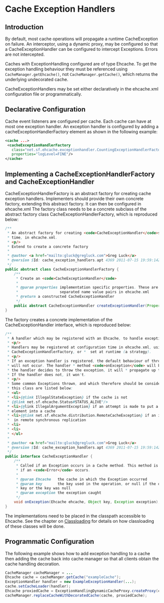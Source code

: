 ---
---
# Cache Exception Handlers




## Introduction
By default, most cache operations will propagate a runtime CacheException on failure. An interceptor,
using a dynamic proxy, may be configured so that a CacheExceptionHandler can be configured to
intercept Exceptions. Errors are not intercepted.

Caches with ExceptionHandling configured are of type Ehcache. To get the exception handling behaviour they must
be referenced using `CacheManager.getEhcache()`, not `CacheManager.getCache()`, which returns the underlying undecorated cache.

CacheExceptionHandlers may be set either declaratively in the ehcache.xml configuration file or programmatically.


## Declarative Configuration

Cache event listeners are configured per cache. Each cache can have
at most one exception handler.
An exception handler is configured by adding a cacheExceptionHandlerFactory element as shown in the following example:

~~~ xml
<cache ...>
 <cacheExceptionHandlerFactory
   class="net.sf.ehcache.exceptionhandler.CountingExceptionHandlerFactory"
   properties="logLevel=FINE"/>
</cache>
~~~


## Implementing a CacheExceptionHandlerFactory and CacheExceptionHandler

CacheExceptionHandlerFactory is an abstract factory for creating
cache exception handlers. Implementers should provide their own concrete
factory, extending this abstract factory. It can then be configured in
ehcache.xml
The factory class needs to be a concrete subclass of the abstract
factory class CacheExceptionHandlerFactory, which is reproduced below:

~~~ java
/**
 * An abstract factory for creating <code>CacheExceptionHandler</code>s at configuration
 * time, in ehcache.xml.
 * <p/>
 * Extend to create a concrete factory
 *
 * @author <a href="mailto:gluck@gregluck.com">Greg Luck</a>
 * @version $Id: cache_exception_handlers.apt 4369 2011-07-15 19:59:14Z ilevy $
 */
public abstract class CacheExceptionHandlerFactory {
    /**
     * Create an <code>CacheExceptionHandler</code>
     *
     * @param properties implementation specific properties. These are configured as comma
     *                   separated name value pairs in ehcache.xml
     * @return a constructed CacheExceptionHandler
     */
    public abstract CacheExceptionHandler createExceptionHandler(Properties properties);
}
~~~

The factory creates a concrete implementation of the CacheExceptionHandler
interface, which is reproduced below:

~~~ java
/**
 * A handler which may be registered with an Ehcache, to handle exception on Cache operations.
 * <p/>
 * Handlers may be registered at configuration time in ehcache.xml, using a
 * CacheExceptionHandlerFactory, or *  set at runtime (a strategy).
 * <p/>
 * If an exception handler is registered, the default behaviour of throwing the exception
 * will not occur. The handler * method <code>onException</code> will be called. Of course, if
 * the handler decides to throw the exception, it will * propagate up through the call stack.
 * If the handler does not, it won't.
 * <p/>
 * Some common Exceptions thrown, and which therefore should be considered when implementing
 * this class are listed below:
 * <ul>
 * <li>{@link IllegalStateException} if the cache is not
 * {@link net.sf.ehcache.Status#STATUS_ALIVE"/>
 * <li>{@link IllegalArgumentException} if an attempt is made to put a null
 * element into a cache
 * <li>{@link net.sf.ehcache.distribution.RemoteCacheException} if an issue occurs
 *  in remote synchronous replication
 * <li>
 * <li>
 * </ul>
 *
 * @author <a href="mailto:gluck@gregluck.com">Greg Luck</a>
 * @version $Id: cache_exception_handlers.apt 4369 2011-07-15 19:59:14Z ilevy $
 */
public interface CacheExceptionHandler {
    /**
     * Called if an Exception occurs in a Cache method. This method is not called
     * if an <code>Error</code> occurs.
     *
     * @param Ehcache   the cache in which the Exception occurred
     * @param key       the key used in the operation, or null if the operation does not use a
     * key or the key was null
     * @param exception the exception caught
     */
    void onException(Ehcache ehcache, Object key, Exception exception);
}
~~~

The implementations need to be placed in the classpath accessible to Ehcache.
See the chapter on [Classloading](/documentation/2.8/apis/class-loading.html) for details on how classloading
of these classes will be done.

## Programmatic Configuration
The following example shows how to add exception handling to a cache then adding the
cache back into cache manager so that all clients obtain the cache handling decoration.

~~~ java
CacheManager cacheManager = ...
Ehcache cache = cacheManger.getCache("exampleCache");
ExceptionHandler handler = new ExampleExceptionHandler(...);
cache.setCacheLoader(handler);
Ehcache proxiedCache = ExceptionHandlingDynamicCacheProxy.createProxy(cache);
cacheManager.replaceCacheWithDecoratedCache(cache, proxiedCache);
~~~